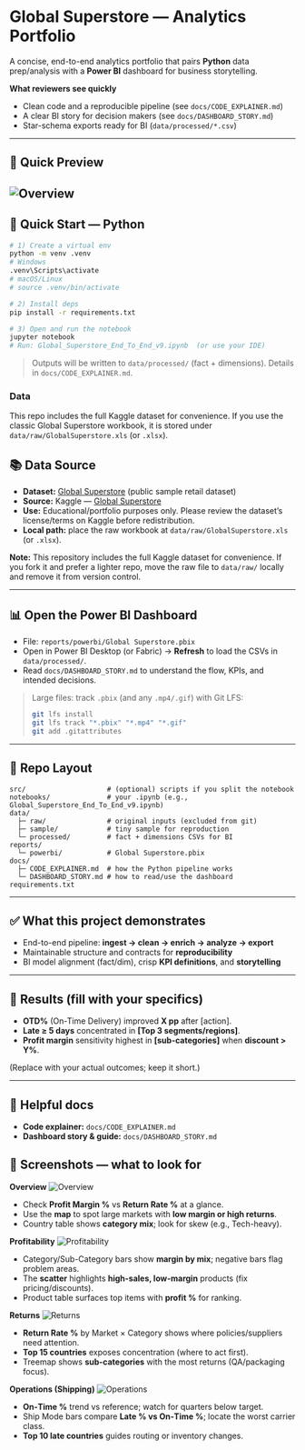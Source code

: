 # Global Superstore — Analytics Portfolio

A concise, end-to-end analytics portfolio that pairs **Python** data prep/analysis with a **Power BI** dashboard for business storytelling.

**What reviewers see quickly**
- Clean code and a reproducible pipeline (see `docs/CODE_EXPLAINER.md`)
- A clear BI story for decision makers (see `docs/DASHBOARD_STORY.md`)
- Star-schema exports ready for BI (`data/processed/*.csv`)

---

## 🔎 Quick Preview

![Overview](analytics-portfolio/reports/images/overview.png)
---

## 🔧 Quick Start — Python

```bash
# 1) Create a virtual env
python -m venv .venv
# Windows
.venv\Scripts\activate
# macOS/Linux
# source .venv/bin/activate

# 2) Install deps
pip install -r requirements.txt

# 3) Open and run the notebook
jupyter notebook
# Run: Global_Superstore_End_To_End_v9.ipynb  (or use your IDE)
```

> Outputs will be written to `data/processed/` (fact + dimensions). Details in `docs/CODE_EXPLAINER.md`.

### Data
This repo includes the full Kaggle dataset for convenience. If you use the classic Global Superstore workbook, it is stored under `data/raw/GlobalSuperstore.xls` (or `.xlsx`).

## 📚 Data Source
- **Dataset:** [Global Superstore](https://www.kaggle.com/datasets/shekpaul/global-superstore) (public sample retail dataset)
- **Source:** Kaggle — [Global Superstore](https://www.kaggle.com/datasets/shekpaul/global-superstore)
- **Use:** Educational/portfolio purposes only. Please review the dataset’s license/terms on Kaggle before redistribution.
- **Local path:** place the raw workbook at `data/raw/GlobalSuperstore.xls` (or `.xlsx`).

**Note:** This repository includes the full Kaggle dataset for convenience. If you fork it and prefer a lighter repo, move the raw file to `data/raw/` locally and remove it from version control.

---

## 📊 Open the Power BI Dashboard

- File: `reports/powerbi/Global Superstore.pbix`
- Open in Power BI Desktop (or Fabric) -> **Refresh** to load the CSVs in `data/processed/`.
- Read `docs/DASHBOARD_STORY.md` to understand the flow, KPIs, and intended decisions.

> Large files: track `.pbix` (and any `.mp4/.gif`) with Git LFS:
>
> ```bash
> git lfs install
> git lfs track "*.pbix" "*.mp4" "*.gif"
> git add .gitattributes
> ```

---

## 🧱 Repo Layout

```
src/                    # (optional) scripts if you split the notebook
notebooks/              # your .ipynb (e.g., Global_Superstore_End_To_End_v9.ipynb)
data/
  ├─ raw/               # original inputs (excluded from git)
  ├─ sample/            # tiny sample for reproduction
  └─ processed/         # fact + dimensions CSVs for BI
reports/
  └─ powerbi/           # Global Superstore.pbix
docs/
  ├─ CODE_EXPLAINER.md  # how the Python pipeline works
  └─ DASHBOARD_STORY.md # how to read/use the dashboard
requirements.txt
```

---

## ✅ What this project demonstrates

- End-to-end pipeline: **ingest -> clean -> enrich -> analyze -> export**
- Maintainable structure and contracts for **reproducibility**
- BI model alignment (fact/dim), crisp **KPI definitions**, and **storytelling**

---

## 📌 Results (fill with your specifics)

- **OTD%** (On-Time Delivery) improved **X pp** after [action].
- **Late ≥ 5 days** concentrated in **[Top 3 segments/regions]**.
- **Profit margin** sensitivity highest in **[sub-categories]** when **discount > Y%**.

(Replace with your actual outcomes; keep it short.)

---

## 🔗 Helpful docs

- **Code explainer:** `docs/CODE_EXPLAINER.md`
- **Dashboard story & guide:** `docs/DASHBOARD_STORY.md`


## 📸 Screenshots — what to look for

**Overview**
![Overview](analytics-portfolio/reports/images/overview.png)
- Check **Profit Margin %** vs **Return Rate %** at a glance.
- Use the **map** to spot large markets with **low margin or high returns**.
- Country table shows **category mix**; look for skew (e.g., Tech-heavy).

**Profitability**
![Profitability](analytics-portfolio/reports/images/profitability.png)
- Category/Sub-Category bars show **margin by mix**; negative bars flag problem areas.
- The **scatter** highlights **high-sales, low-margin** products (fix pricing/discounts).
- Product table surfaces top items with **profit %** for ranking.

**Returns**
![Returns](analytics-portfolio/reports/images/returns.png)
- **Return Rate %** by Market × Category shows where policies/suppliers need attention.
- **Top 15 countries** exposes concentration (where to act first).
- Treemap shows **sub-categories** with the most returns (QA/packaging focus).

**Operations (Shipping)**
![Operations](analytics-portfolio/reports/images/operations.png)
- **On‑Time %** trend vs reference; watch for quarters below target.
- Ship Mode bars compare **Late % vs On‑Time %**; locate the worst carrier class.
- **Top 10 late countries** guides routing or inventory changes.
